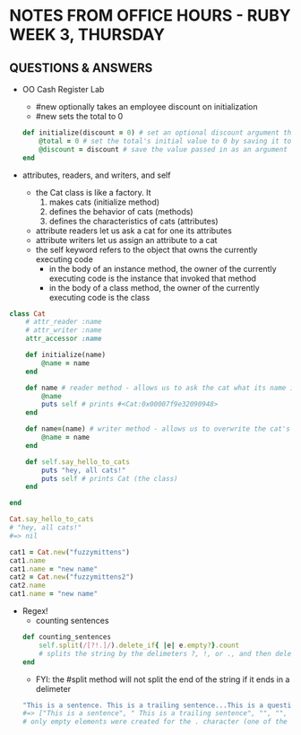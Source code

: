 # NOTES FROM OFFICE HOURS - RUBY WEEK 3, THURSDAY

## QUESTIONS & ANSWERS

* OO Cash Register Lab
    * #new optionally takes an employee discount on initialization
    * #new sets the total to 0
    ```ruby
    def initialize(discount = 0) # set an optional discount argument that defaults to 0 (no discount)
        @total = 0 # set the total's initial value to 0 by saving it to an instance variable
        @discount = discount # save the value passed in as an argument (or 0, if no argument was provided) to the discount instance variable
    end
    ```

* attributes, readers, and writers, and self
    * the Cat class is like a factory. It
        1. makes cats (initialize method)
        2. defines the behavior of cats (methods)
        3. defines the characteristics of cats (attributes)
    * attribute readers let us ask a cat for one its attributes
    * attribute writers let us assign an attribute to a cat
    * the self keyword refers to the object that owns the currently executing code
        * in the body of an instance method, the owner of the currently executing code is the instance that invoked that method
        * in the body of a class method, the owner of the currently executing code is the class

```ruby
class Cat
    # attr_reader :name
    # attr_writer :name
    attr_accessor :name

    def initialize(name)
        @name = name
    end

    def name # reader method - allows us to ask the cat what its name is and see it returned
        @name
        puts self # prints #<Cat:0x00007f9e32090948>
    end

    def name=(name) # writer method - allows us to overwrite the cat's existing name
        @name = name
    end

    def self.say_hello_to_cats
        puts "hey, all cats!"
        puts self # prints Cat (the class)
    end

end

Cat.say_hello_to_cats
# "hey, all cats!"
#=> nil

cat1 = Cat.new("fuzzymittens")
cat1.name
cat1.name = "new name"
cat2 = Cat.new("fuzzymittens2")
cat2.name
cat1.name = "new name"
```

* Regex!
    * counting sentences
    ```ruby
    def counting_sentences
        self.split(/[?!.]/).delete_if{ |e| e.empty?}.count
        # splits the string by the delimeters ?, !, or ., and then deletes any empty string elements from the resulting array, then counts number of elements
    end
    ```
    * FYI: the #split method will not split the end of the string if it ends in a delimeter
    ```ruby
    "This is a sentence. This is a trailing sentence...This is a question sentence? Another trailing sentence...".split(/[?!.]/)
    #=> ["This is a sentence", " This is a trailing sentence", "", "", "This is a question sentence", " Another trailing sentence"] 
    # only empty elements were created for the . character (one of the specified delimeters) occurring in the middle of the string (not at the end)
    ```